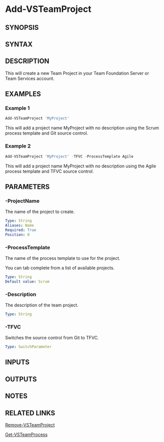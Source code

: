 <!-- #include "./common/header.md" -->

# Add-VSTeamProject

## SYNOPSIS

<!-- #include "./synopsis/Add-VSTeamProject.md" -->

## SYNTAX

## DESCRIPTION

This will create a new Team Project in your Team Foundation Server or Team Services account.

## EXAMPLES

### Example 1

```powershell
Add-VSTeamProject 'MyProject'
```

This will add a project name MyProject with no description using the Scrum process
template and Git source control.

### Example 2

```powershell
Add-VSTeamProject 'MyProject' -TFVC -ProcessTemplate Agile
```

This will add a project name MyProject with no description using the Agile process
template and TFVC source control.

## PARAMETERS

### -ProjectName

The name of the project to create.

```yaml
Type: String
Aliases: Name
Required: True
Position: 0
```

### -ProcessTemplate

The name of the process template to use for the project.

You can tab complete from a list of available projects.

```yaml
Type: String
Default value: Scrum
```

### -Description

The description of the team project.

```yaml
Type: String
```

### -TFVC

Switches the source control from Git to TFVC.

```yaml
Type: SwitchParameter
```

## INPUTS

## OUTPUTS

## NOTES

<!-- #include "./common/prerequisites.md" -->

## RELATED LINKS

<!-- #include "./common/related.md" -->

[Remove-VSTeamProject](Remove-VSTeamProject.md)

[Get-VSTeamProcess](Get-VSTeamProcess.md)
